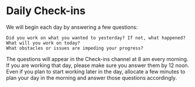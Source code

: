 # Daily Check-ins

We will begin each day by answering a few questions:

```
Did you work on what you wanted to yesterday? If not, what happened?
What will you work on today?
What obstacles or issues are impeding your progress?
```

The questions will appear in the Check-ins channel at 8 am every morning. If you are working that day, please make sure you answer them by 12 noon. Even if you plan to start working later in the day, allocate a few minutes to plan your day in the morning and answer those questions accordingly.

